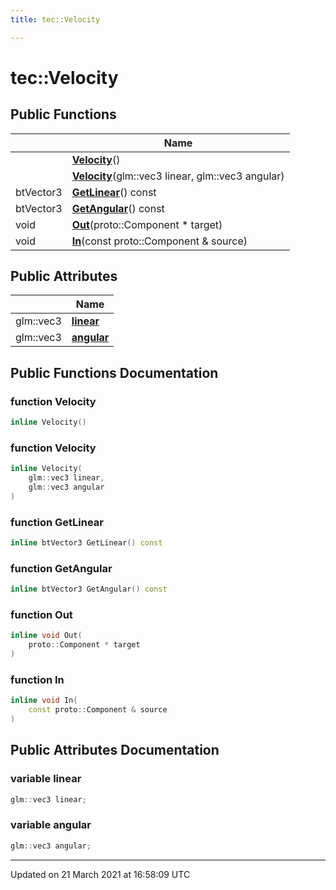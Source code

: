 ```yaml
---
title: tec::Velocity

---
```


# tec::Velocity



## Public Functions

|                | Name           |
| -------------- | -------------- |
| | **[Velocity](/engine/Classes/structtec_1_1_velocity/#function-velocity)**() |
| | **[Velocity](/engine/Classes/structtec_1_1_velocity/#function-velocity)**(glm::vec3 linear, glm::vec3 angular) |
| btVector3 | **[GetLinear](/engine/Classes/structtec_1_1_velocity/#function-getlinear)**() const |
| btVector3 | **[GetAngular](/engine/Classes/structtec_1_1_velocity/#function-getangular)**() const |
| void | **[Out](/engine/Classes/structtec_1_1_velocity/#function-out)**(proto::Component * target) |
| void | **[In](/engine/Classes/structtec_1_1_velocity/#function-in)**(const proto::Component & source) |

## Public Attributes

|                | Name           |
| -------------- | -------------- |
| glm::vec3 | **[linear](/engine/Classes/structtec_1_1_velocity/#variable-linear)**  |
| glm::vec3 | **[angular](/engine/Classes/structtec_1_1_velocity/#variable-angular)**  |

## Public Functions Documentation

### function Velocity

```cpp
inline Velocity()
```


### function Velocity

```cpp
inline Velocity(
    glm::vec3 linear,
    glm::vec3 angular
)
```


### function GetLinear

```cpp
inline btVector3 GetLinear() const
```


### function GetAngular

```cpp
inline btVector3 GetAngular() const
```


### function Out

```cpp
inline void Out(
    proto::Component * target
)
```


### function In

```cpp
inline void In(
    const proto::Component & source
)
```


## Public Attributes Documentation

### variable linear

```cpp
glm::vec3 linear;
```


### variable angular

```cpp
glm::vec3 angular;
```


-------------------------------

Updated on 21 March 2021 at 16:58:09 UTC